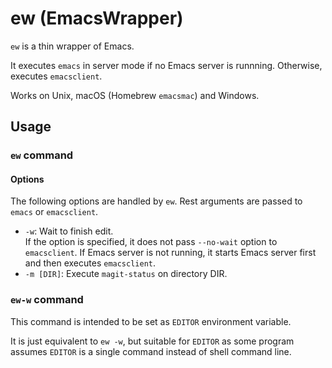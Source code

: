# ew (EmacsWrapper)

`ew` is a thin wrapper of Emacs.

It executes `emacs` in server mode if no Emacs server is runnning.
Otherwise, executes `emacsclient`.

Works on Unix, macOS (Homebrew `emacsmac`) and Windows.

## Usage

### `ew` command

#### Options

The following options are handled by `ew`.
Rest arguments are passed to `emacs` or `emacsclient`.

* `-w`: Wait to finish edit.  
  If the option is specified, it does not pass `--no-wait` option to
  `emacsclient`.
  If Emacs server is not running, it starts Emacs server first and then
  executes `emacsclient`.
* `-m [DIR]`: Execute `magit-status` on directory DIR.

### `ew-w` command

This command is intended to be set as `EDITOR` environment variable.

It is just equivalent to `ew -w`, but suitable for `EDITOR` as some program
assumes `EDITOR` is a single command instead of shell command line.

